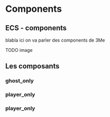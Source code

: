 # Components
## ECS - components

blabla ici on va parler des components de 3Me


 TODO image

## Les composants

### ghost_only
### player_only
### player_only